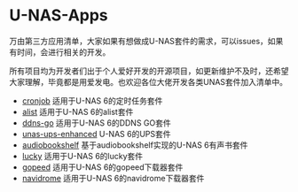 # U-NAS-Apps
万由第三方应用清单，大家如果有想做成U-NAS套件的需求，可以issues，如果有时间，会进行相关的开发。

所有项目均为开发者们出于个人爱好开发的开源项目，如更新维护不及时，还希望大家理解，毕竟都是用爱发电。也欢迎各位大佬开发各类UNAS套件加入清单中。

- [cronjob](https://github.com/UNAS-Third-Party-Applications/cronjob) 适用于U-NAS 6的定时任务套件
- [alist](https://github.com/UNAS-Third-Party-Applications/alist) 适用于U-NAS 6的alist套件
- [ddns-go](https://github.com/UNAS-Third-Party-Applications/ddns-go) 适用于U-NAS 6的DDNS GO套件
- [unas-ups-enhanced](https://github.com/qoddi/unas-ups-enhanced/tree/main) U-NAS 6的UPS套件
- [audiobookshelf](https://github.com/UNAS-Third-Party-Applications/audiobookshelf) 基于audiobookshelf实现的U-NAS 6有声书套件
- [lucky](https://github.com/UNAS-Third-Party-Applications/lucky) 适用于U-NAS 6的lucky套件
- [gopeed](https://github.com/UNAS-Third-Party-Applications/gopeed) 适用于U-NAS 6的gopeed下载器套件
- [navidrome](https://github.com/UNAS-Third-Party-Applications/navidrome) 适用于U-NAS 6的navidrome下载器套件
